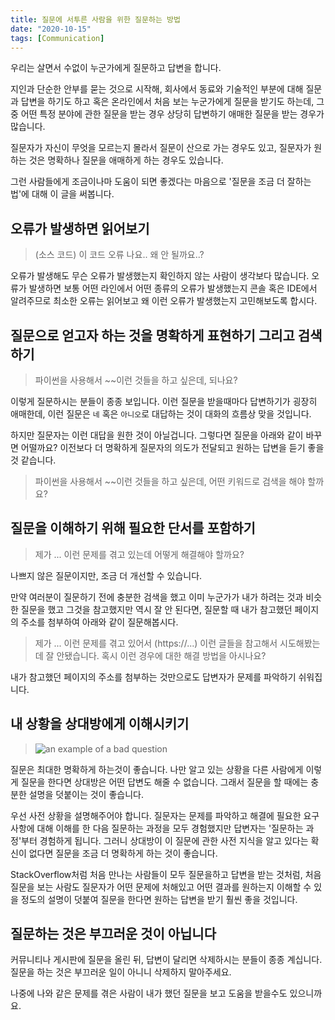```yaml
---
title: 질문에 서투른 사람을 위한 질문하는 방법
date: "2020-10-15"
tags: [Communication]
---
```


우리는 살면서 수없이 누군가에게 질문하고 답변을 합니다.

지인과 단순한 안부를 묻는 것으로 시작해, 회사에서 동료와 기술적인 부분에 대해 질문과 답변을 하기도 하고 혹은 온라인에서 처음 보는 누군가에게 질문을 받기도 하는데, 그중 어떤 특정 분야에 관한 질문을 받는 경우 상당히 답변하기 애매한 질문을 받는 경우가 많습니다.

질문자가 자신이 무엇을 모르는지 몰라서 질문이 산으로 가는 경우도 있고, 질문자가 원하는 것은 명확하나 질문을 애매하게 하는 경우도 있습니다.

그런 사람들에게 조금이나마 도움이 되면 좋겠다는 마음으로 '질문을 조금 더 잘하는 법'에 대해 이 글을 써봅니다.

## 오류가 발생하면 읽어보기

> (소스 코드) 이 코드 오류 나요.. 왜 안 될까요..?

오류가 발생해도 무슨 오류가 발생했는지 확인하지 않는 사람이 생각보다 많습니다. 오류가 발생하면 보통 어떤 라인에서 어떤 종류의 오류가 발생했는지 콘솔 혹은 IDE에서 알려주므로 최소한 오류는 읽어보고 왜 이런 오류가 발생했는지 고민해보도록 합시다.

## 질문으로 얻고자 하는 것을 명확하게 표현하기 그리고 검색하기

> 파이썬을 사용해서 ~~이런 것들을 하고 싶은데, 되나요?

이렇게 질문하시는 분들이 종종 보입니다. 이런 질문을 받을때마다 답변하기가 굉장히 애매한데, 이런 질문은 `네` 혹은 `아니오`로 대답하는 것이 대화의 흐름상 맞을 것입니다.

하지만 질문자는 이런 대답을 원한 것이 아닐겁니다. 그렇다면 질문을 아래와 같이 바꾸면 어떨까요? 이전보다 더 명확하게 질문자의 의도가 전달되고 원하는 답변을 듣기 좋을것 같습니다.

> 파이썬을 사용해서 ~~이런 것들을 하고 싶은데, 어떤 키워드로 검색을 해야 할까요?


## 질문을 이해하기 위해 필요한 단서를 포함하기

> 제가 ... 이런 문제를 겪고 있는데 어떻게 해결해야 할까요?

나쁘지 않은 질문이지만, 조금 더 개선할 수 있습니다.

만약 여러분이 질문하기 전에 충분한 검색을 했고 이미 누군가가 내가 하려는 것과 비슷한 질문을 했고 그것을 참고했지만 역시 잘 안 된다면, 질문할 때 내가 참고했던 페이지의 주소를 첨부하여 아래와 같이 질문해봅시다.    

> 제가 ... 이런 문제를 겪고 있어서 (https://...) 이런 글들을 참고해서 시도해봤는데 잘 안됐습니다. 혹시 이런 경우에 대한 해결 방법을 아시나요? 

내가 참고했던 페이지의 주소를 첨부하는 것만으로도 답변자가 문제를 파악하기 쉬워집니다.


## 내 상황을 상대방에게 이해시키기

> ![an example of a bad question](/images/how-to-question/bad-question.png)

질문은 최대한 명확하게 하는것이 좋습니다. 나만 알고 있는 상황을 다른 사람에게 이렇게 질문을 한다면 상대방은 어떤 답변도 해줄 수 없습니다. 그래서 질문을 할 때에는 충분한 설명을 덧붙이는 것이 좋습니다.

우선 사전 상황을 설명해주어야 합니다. 질문자는 문제를 파악하고 해결에 필요한 요구사항에 대해 이해를 한 다음 질문하는 과정을 모두 경험했지만 답변자는 '질문하는 과정'부터 경험하게 됩니다. 그러니 상대방이 이 질문에 관한 사전 지식을 알고 있다는 확신이 없다면 질문을 조금 더 명확하게 하는 것이 좋습니다.

StackOverflow처럼 처음 만나는 사람들이 모두 질문을하고 답변을 받는 것처럼, 처음 질문을 보는 사람도 질문자가 어떤 문제에 처해있고 어떤 결과를 원하는지 이해할 수 있을 정도의 설명이 덧붙여 질문을 한다면 원하는 답변을 받기 훨씬 좋을 것입니다.


## 질문하는 것은 부끄러운 것이 아닙니다 

커뮤니티나 게시판에 질문을 올린 뒤, 답변이 달리면 삭제하시는 분들이 종종 계십니다. 질문을 하는 것은 부끄러운 일이 아니니 삭제하지 말아주세요.

나중에 나와 같은 문제를 겪은 사람이 내가 했던 질문을 보고 도움을 받을수도 있으니까요. 
